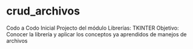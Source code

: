 # crud_archivos
Codo a Codo Inicial
Projecto del módulo Librerías: TKINTER
Objetivo: Conocer la librería y aplicar los conceptos ya aprendidos de manejos de archivos
